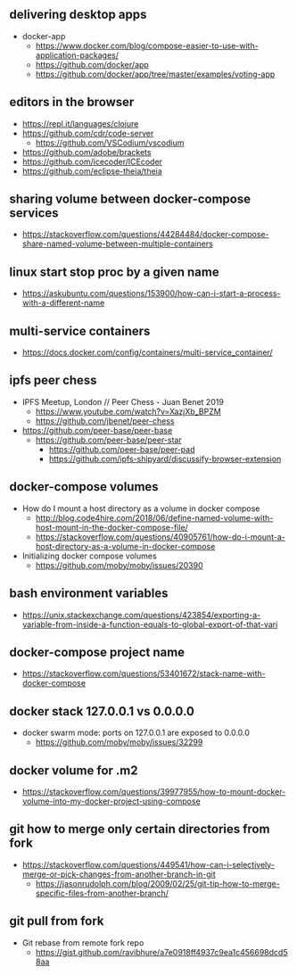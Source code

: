 
## delivering desktop apps

- docker-app
  - https://www.docker.com/blog/compose-easier-to-use-with-application-packages/ 
  - https://github.com/docker/app
  - https://github.com/docker/app/tree/master/examples/voting-app

## editors in the browser

- https://repl.it/languages/clojure
- https://github.com/cdr/code-server
  - https://github.com/VSCodium/vscodium
- https://github.com/adobe/brackets
- https://github.com/icecoder/ICEcoder
- https://github.com/eclipse-theia/theia

## sharing volume between docker-compose services

- https://stackoverflow.com/questions/44284484/docker-compose-share-named-volume-between-multiple-containers

## linux start stop proc by a given name

- https://askubuntu.com/questions/153900/how-can-i-start-a-process-with-a-different-name

## multi-service containers

- https://docs.docker.com/config/containers/multi-service_container/

## ipfs peer chess

- IPFS Meetup, London // Peer Chess - Juan Benet 2019
  - https://www.youtube.com/watch?v=XazjXb_BPZM
  - https://github.com/jbenet/peer-chess
- https://github.com/peer-base/peer-base
  - https://github.com/peer-base/peer-star
    - https://github.com/peer-base/peer-pad
    - https://github.com/ipfs-shipyard/discussify-browser-extension
    
## docker-compose volumes

- How do I mount a host directory as a volume in docker compose
  - http://blog.code4hire.com/2018/06/define-named-volume-with-host-mount-in-the-docker-compose-file/
  - https://stackoverflow.com/questions/40905761/how-do-i-mount-a-host-directory-as-a-volume-in-docker-compose
- Initializing docker compose volumes
  - https://github.com/moby/moby/issues/20390

## bash environment variables

- https://unix.stackexchange.com/questions/423854/exporting-a-variable-from-inside-a-function-equals-to-global-export-of-that-vari

## docker-compose project name

- https://stackoverflow.com/questions/53401672/stack-name-with-docker-compose

## docker stack 127.0.0.1 vs 0.0.0.0

- docker swarm mode: ports on 127.0.0.1 are exposed to 0.0.0.0
  - https://github.com/moby/moby/issues/32299

## docker volume for .m2 

- https://stackoverflow.com/questions/39977955/how-to-mount-docker-volume-into-my-docker-project-using-compose

## git how to merge only certain directories from fork

- https://stackoverflow.com/questions/449541/how-can-i-selectively-merge-or-pick-changes-from-another-branch-in-git
  - https://jasonrudolph.com/blog/2009/02/25/git-tip-how-to-merge-specific-files-from-another-branch/

## git pull from fork

- Git rebase from remote fork repo
  - https://gist.github.com/ravibhure/a7e0918ff4937c9ea1c456698dcd58aa